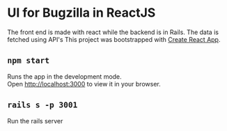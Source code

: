 # UI for Bugzilla in ReactJS

The front end is made with react while the backend is in Rails.
The data is fetched using API's
This project was bootstrapped with [Create React App](https://github.com/facebook/create-react-app).

## `npm start`

Runs the app in the development mode.\
Open [http://localhost:3000](http://localhost:3000) to view it in your browser.

## `rails s -p 3001`
 Run the rails server
 
##
